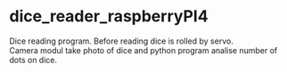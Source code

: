 # dice_reader_raspberryPI4
Dice reading program. Before reading dice is rolled by servo. <br />Camera modul take photo of dice and python program analise number of dots on dice.<br />
